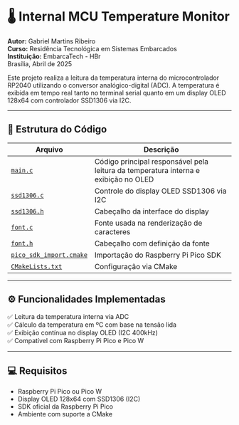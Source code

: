 # 🌡️ Internal MCU Temperature Monitor
**Autor:** Gabriel Martins Ribeiro<br>
**Curso:** Residência Tecnológica em Sistemas Embarcados<br>
**Instituição:** EmbarcaTech - HBr<br>
Brasília, Abril de 2025


Este projeto realiza a leitura da temperatura interna do microcontrolador RP2040 utilizando o conversor analógico-digital (ADC). A temperatura é exibida em tempo real tanto no terminal serial quanto em um display OLED 128x64 com controlador SSD1306 via I2C.

---

## 🧩 Estrutura do Código

| Arquivo               | Descrição                                                                 |
|------------------------|--------------------------------------------------------------------------|
| [`main.c`](https://github.com/Gabrielrmg/gabriel_martins_ribeiro_embarcatech_HBr_2025/blob/main/projects/internal_temp_monitor/main.c) | Código principal responsável pela leitura da temperatura interna e exibição no OLED |
| [`ssd1306.c`](https://github.com/Gabrielrmg/gabriel_martins_ribeiro_embarcatech_HBr_2025/blob/main/projects/internal_temp_monitor/ssd1306.c) | Controle do display OLED SSD1306 via I2C |
| [`ssd1306.h`](https://github.com/Gabrielrmg/gabriel_martins_ribeiro_embarcatech_HBr_2025/blob/main/projects/internal_temp_monitor/ssd1306.h) | Cabeçalho da interface do display        |
| [`font.c`](https://github.com/Gabrielrmg/gabriel_martins_ribeiro_embarcatech_HBr_2025/blob/main/projects/internal_temp_monitor/font.c) | Fonte usada na renderização de caracteres |
| [`font.h`](https://github.com/Gabrielrmg/gabriel_martins_ribeiro_embarcatech_HBr_2025/blob/main/projects/internal_temp_monitor/font.h) | Cabeçalho com definição da fonte         |
| [`pico_sdk_import.cmake`](https://github.com/Gabrielrmg/gabriel_martins_ribeiro_embarcatech_HBr_2025/blob/main/projects/internal_temp_monitor/pico_sdk_import.cmake) | Importação do Raspberry Pi Pico SDK      |
| [`CMakeLists.txt`](https://github.com/Gabrielrmg/gabriel_martins_ribeiro_embarcatech_HBr_2025/blob/main/projects/internal_temp_monitor/CMakeLists.txt) | Configuração via CMake                   |



---

## ⚙️ Funcionalidades Implementadas

✅ Leitura da temperatura interna via ADC  
✅ Cálculo da temperatura em ºC com base na tensão lida  
✅ Exibição contínua no display OLED (I2C 400kHz)  
✅ Compatível com Raspberry Pi Pico e Pico W

---

## 💻 Requisitos

- Raspberry Pi Pico ou Pico W  
- Display OLED 128x64 com SSD1306 (I2C)  
- SDK oficial da Raspberry Pi Pico  
- Ambiente com suporte a CMake

